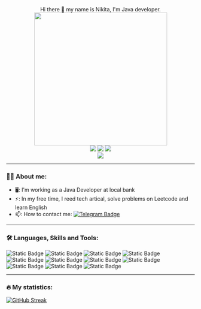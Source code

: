 <div id="header" align="center">
  Hi there 👋 my name is Nikita, I'm Java developer.
</div>
<div id="headerGif" align="center">
  <img src="https://media.giphy.com/media/v1.Y2lkPTc5MGI3NjExaDBoaXJuOHc3cm15ZXllcW5qY2F5MTdjemVoN3hkYzFoaGg3ZjA5bCZlcD12MV9pbnRlcm5hbF9naWZfYnlfaWQmY3Q9Zw/qgQUggAC3Pfv687qPC/giphy.gif" width="355"/>
</div>
<div id="badges" align="center">
  <a href="https://www.linkedin.com/in/nikita-grigoryev-7a07002b0/"><img src="https://img.shields.io/badge/LinkedIn-blue?style=for-the-badge&logo=linkedin&logoColor=white"/></a>
  <a href="https://izhevsk.hh.ru/resume/ef0a2c1dff093566630039ed1f696b43324f53"><img src="https://img.shields.io/badge/HeadHunter-red?style=for-the-badge&logo=headhunter&logoColor=red"/></a>
  <a href="https://t.me/NickGrig"><img src="https://img.shields.io/badge/Telegram-blue?style=for-the-badge&logo=telegram&logoColor=white"/></a>
</div>
<div id="viewCounter" align="center">
  <img src="https://komarev.com/ghpvc/?username=nvgrig&style=flat-square" allign="center">
</div>

---
### 👨‍💻 About me:
- 🖥️: I'm working as a Java Developer at local bank
- ⚡: In my free time, I reed tech artical, solve problems on Leetcode and learn English
- 📫: How to contact me: [![Telegram Badge](https://img.shields.io/badge/nvgrig-blue?style=flat&logo=Telegram&logoColor=white)](https://t.me/NickGrig)

---
### 🛠️ Languages, Skills and Tools:
![Static Badge](https://img.shields.io/badge/Java-ED8B00?style=for-the-badge&logo=openjdk&logoColor=white)
![Static Badge](https://img.shields.io/badge/Maven-grey?style=for-the-badge&logo=Maven&logoColor=white)
![Static Badge](https://img.shields.io/badge/GIT-E44C30?style=for-the-badge&logo=git&logoColor=white)
![Static Badge](https://img.shields.io/badge/Spring-green?style=for-the-badge&logo=Spring&logoColor=white)
![Static Badge](https://img.shields.io/badge/Jenkins-D24939?style=for-the-badge&logo=Jenkins&logoColor=white)
![Static Badge](https://img.shields.io/badge/Junit-blue?style=for-the-badge&logo=Junit&logoColor=white)
![Static Badge](https://img.shields.io/badge/REST-grey?style=for-the-badge&logo=REST&logoColor=white)
![Static Badge](https://img.shields.io/badge/Tomcat-green?style=for-the-badge&logo=Tomcat&logoColor=white)
![Static Badge](https://img.shields.io/badge/IntelliJ_IDEA-000000.svg?style=for-the-badge&logo=intellij-idea&logoColor=white)
![Static Badge](https://img.shields.io/badge/SQL-yellow?style=for-the-badge&logo=SQL&logoColor=white)
![Static Badge](https://img.shields.io/badge/PostgreSQL-316192?style=for-the-badge&logo=postgresql&logoColor=white)

---
### 🔥 My statistics:
[![GitHub Streak](https://github-readme-streak-stats.herokuapp.com?user=nvgrig&theme=transparent&date_format=j%20M%5B%20Y%5D)](https://git.io/streak-stats)

<!--

**nvgrig/nvgrig** is a ✨ _special_ ✨ repository because its `README.md` (this file) appears on your GitHub profile.

Here are some ideas to get you started:

- 🔭 I’m currently working on ...
- 🌱 I’m currently learning ...
- 👯 I’m looking to collaborate on ...
- 🤔 I’m looking for help with ...
- 💬 Ask me about ...
- 📫 How to reach me: ...
- 😄 Pronouns: ...
- ⚡ Fun fact: ...
-->
